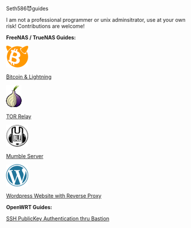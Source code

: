 Seth586😈guides

I am not a professional programmer or unix adminsitrator, use at your own risk!
Contributions are welcome!

**FreeNAS / TrueNAS Guides:**

![BSDBTC60.png](FreeNAS/bitcoin/images/BSDBTC60.png)

[₿itcoin & Lightning️](FreeNAS/bitcoin/README.md) 

![BSDBTC60.png](FreeNAS/tor_relay/images/tor60.png) 

[TOR Relay](FreeNAS/tor_relay/README.md)

![mumble60.png](FreeNAS/mumble/images/mumble60.png)

[Mumble Server](FreeNAS/mumble/README.md) 

![wordpress60.png](FreeNAS/webserver/images/wordpress60.png)

[Wordpress Website with Reverse Proxy](FreeNAS/webserver/README.md)

**OpenWRT Guides:**

[SSH PublicKey Authentication thru Bastion](OpenWRT/security/README.md)


